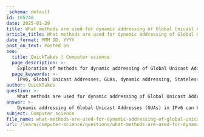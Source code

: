 ```yaml
---
_schema: default
id: 165748
date: 2025-01-29
title: What methods are used for dynamic addressing of Global Unicast Addresses (GUAs) in IPv6?
article_title: What methods are used for dynamic addressing of Global Unicast Addresses (GUAs) in IPv6?
date_format: MMM DD, YYYY
post_on_text: Posted on
seo:
  title: QuickTakes | Computer science
  page_description: >-
    Exploration of methods for dynamic addressing of Global Unicast Addresses (GUAs) in IPv6, focusing on Stateless Address Autoconfiguration (SLAAC) and DHCPv6.
  page_keywords: >-
    IPv6, Global Unicast Addresses, GUAs, dynamic addressing, Stateless Address Autoconfiguration, SLAAC, DHCPv6, network configuration, Router Advertisement, EUI-64, address assignment, centralized management, network management
author: QuickTakes
question: >-
    What methods are used for dynamic addressing of Global Unicast Addresses (GUAs) in IPv6?
answer: >-
    Dynamic addressing of Global Unicast Addresses (GUAs) in IPv6 can be achieved through two primary methods: Stateless Address Autoconfiguration (SLAAC) and DHCPv6. Here’s a detailed explanation of each method:\n\n1. **Stateless Address Autoconfiguration (SLAAC)**:\n   - SLAAC allows devices on an IPv6 network to automatically configure their own IP addresses without the need for a central server. \n   - When a device connects to the network, it listens for Router Advertisement (RA) messages from local routers. These messages contain the network prefix, which the device uses to generate its own GUA.\n   - The device typically uses its MAC address to create the interface identifier, following the EUI-64 format. This results in a unique address that can be used for communication on the network.\n   - SLAAC simplifies network management as it reduces the need for manual configuration and allows devices to self-configure as they join the network.\n\n2. **DHCPv6**:\n   - DHCPv6 is a more centralized approach to address assignment, where a DHCP server is responsible for assigning IPv6 addresses to devices on the network.\n   - Devices send a DHCPv6 solicit message to discover available DHCP servers. The server responds with an advertisement, and the device can then request an address.\n   - The DHCP server can provide not only the GUA but also additional configuration information, such as DNS server addresses and other network settings.\n   - This method is particularly useful in larger networks where centralized management of IP addresses is beneficial.\n\nBoth methods can be used independently or in conjunction, allowing for flexibility in how devices obtain their IPv6 addresses. The choice between SLAAC and DHCPv6 often depends on the specific requirements of the network and the level of control desired by network administrators. \n\nIn summary, the dynamic addressing of GUAs in IPv6 is primarily facilitated through SLAAC and DHCPv6, each offering distinct advantages for network configuration and management.
subject: Computer science
file_name: what-methods-are-used-for-dynamic-addressing-of-global-unicast-addresses-guas-in-ipv6.md
url: /learn/computer-science/questions/what-methods-are-used-for-dynamic-addressing-of-global-unicast-addresses-guas-in-ipv6
---
```


&nbsp;